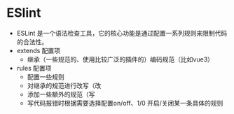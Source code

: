 # ESlint
- ESLint 是一个语法检查工具，它的核心功能是通过配置一系列规则来限制代码的合法性。
- extends 配置项
    - 继承（一些规范的、使用比较广泛的插件的）编码规范（比如vue3）
- rules 配置项
    - 配置一些规则
    - 对继承的规范进行改写（改
    - 添加一些额外的规范（写
    - 写代码报错时根据需要选择配置on/off、1/0 开启/关闭某一条具体的规则